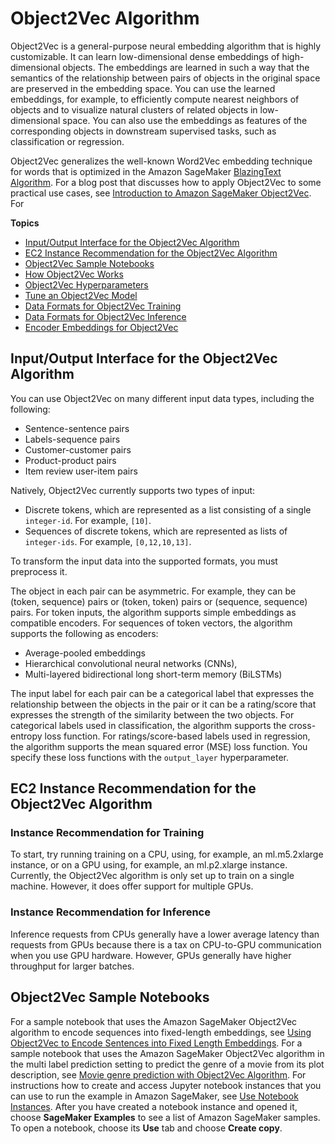 # Object2Vec Algorithm<a name="object2vec"></a>

Object2Vec is a general\-purpose neural embedding algorithm that is highly customizable\. It can learn low\-dimensional dense embeddings of high\-dimensional objects\. The embeddings are learned in such a way that the semantics of the relationship between pairs of objects in the original space are preserved in the embedding space\. You can use the learned embeddings, for example, to efficiently compute nearest neighbors of objects and to visualize natural clusters of related objects in low\-dimensional space\. You can also use the embeddings as features of the corresponding objects in downstream supervised tasks, such as classification or regression\. 

Object2Vec generalizes the well\-known Word2Vec embedding technique for words that is optimized in the Amazon SageMaker [BlazingText Algorithm](blazingtext.md)\. For a blog post that discusses how to apply Object2Vec to some practical use cases, see [Introduction to Amazon SageMaker Object2Vec](https://aws.amazon.com/blogs/machine-learning/introduction-to-amazon-sagemaker-object2vec/)\. For 

**Topics**
+ [Input/Output Interface for the Object2Vec Algorithm](#object2vec-inputoutput)
+ [EC2 Instance Recommendation for the Object2Vec Algorithm](#object2vec--instances)
+ [Object2Vec Sample Notebooks](#object2vec-sample-notebooks)
+ [How Object2Vec Works](object2vec-howitworks.md)
+ [Object2Vec Hyperparameters](object2vec-hyperparameters.md)
+ [Tune an Object2Vec Model](object2vec-tuning.md)
+ [Data Formats for Object2Vec Training](object2vec-training-formats.md)
+ [Data Formats for Object2Vec Inference](object2vec-inference-formats.md)
+ [Encoder Embeddings for Object2Vec](object2vec-encoder-embeddings.md)

## Input/Output Interface for the Object2Vec Algorithm<a name="object2vec-inputoutput"></a>

You can use Object2Vec on many different input data types, including the following:
+ Sentence\-sentence pairs
+ Labels\-sequence pairs
+ Customer\-customer pairs
+ Product\-product pairs
+ Item review user\-item pairs

Natively, Object2Vec currently supports two types of input: 
+ Discrete tokens, which are represented as a list consisting of a single `integer-id`\. For example, `[10]`\.
+ Sequences of discrete tokens, which are represented as lists of `integer-ids`\. For example, `[0,12,10,13]`\.

To transform the input data into the supported formats, you must preprocess it\.

The object in each pair can be asymmetric\. For example, they can be \(token, sequence\) pairs or \(token, token\) pairs or \(sequence, sequence\) pairs\. For token inputs, the algorithm supports simple embeddings as compatible encoders\. For sequences of token vectors, the algorithm supports the following as encoders:
+  Average\-pooled embeddings
+  Hierarchical convolutional neural networks \(CNNs\),
+  Multi\-layered bidirectional long short\-term memory \(BiLSTMs\) 

The input label for each pair can be a categorical label that expresses the relationship between the objects in the pair or it can be a rating/score that expresses the strength of the similarity between the two objects\. For categorical labels used in classification, the algorithm supports the cross\-entropy loss function\. For ratings/score\-based labels used in regression, the algorithm supports the mean squared error \(MSE\) loss function\. You specify these loss functions with the `output_layer` hyperparameter\.

## EC2 Instance Recommendation for the Object2Vec Algorithm<a name="object2vec--instances"></a>

### Instance Recommendation for Training<a name="object2vec--instances-training"></a>

To start, try running training on a CPU, using, for example, an ml\.m5\.2xlarge instance, or on a GPU using, for example, an ml\.p2\.xlarge instance\. Currently, the Object2Vec algorithm is only set up to train on a single machine\. However, it does offer support for multiple GPUs\.

### Instance Recommendation for Inference<a name="object2vec--instances-inference"></a>

Inference requests from CPUs generally have a lower average latency than requests from GPUs because there is a tax on CPU\-to\-GPU communication when you use GPU hardware\. However, GPUs generally have higher throughput for larger batches\.

## Object2Vec Sample Notebooks<a name="object2vec-sample-notebooks"></a>

For a sample notebook that uses the Amazon SageMaker Object2Vec algorithm to encode sequences into fixed\-length embeddings, see [Using Object2Vec to Encode Sentences into Fixed Length Embeddings](https://github.com/awslabs/amazon-sagemaker-examples/tree/master/introduction_to_amazon_algorithms/object2vec_sentence_similarity/)\. For a sample notebook that uses the Amazon SageMaker Object2Vec algorithm in the multi label prediction setting to predict the genre of a movie from its plot description, see [Movie genre prediction with Object2Vec Algorithm](https://github.com/awslabs/amazon-sagemaker-examples/blob/master/introduction_to_amazon_algorithms/object2vec_multilabel_genre_classification/object2vec_multilabel_genre_classification.ipynb)\. For instructions how to create and access Jupyter notebook instances that you can use to run the example in Amazon SageMaker, see [Use Notebook Instances](nbi.md)\. After you have created a notebook instance and opened it, choose **SageMaker Examples** to see a list of Amazon SageMaker samples\. To open a notebook, choose its **Use** tab and choose **Create copy**\.